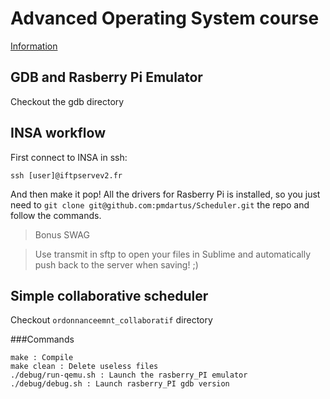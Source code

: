 # Advanced Operating System course

[Information](http://perso.citi-lab.fr/kmarquet/4if-GRP.html)

## GDB and Rasberry Pi Emulator

Checkout the gdb directory

## INSA workflow

First connect to INSA in ssh:
```
ssh [user]@iftpservev2.fr
```

And then make it pop! All the drivers for Rasberry Pi is installed, so you just need to `git clone git@github.com:pmdartus/Scheduler.git` the repo and follow the commands.

> Bonus SWAG

> Use transmit in sftp to open your files in Sublime and automatically push back to the server when saving! ;)

## Simple collaborative scheduler

Checkout `ordonnanceemnt_collaboratif` directory

###Commands

```
make : Compile
make clean : Delete useless files
./debug/run-qemu.sh : Launch the rasberry_PI emulator
./debug/debug.sh : Launch rasberry_PI gdb version
```

